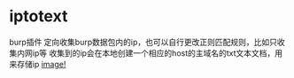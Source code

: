 # iptotext

burp插件
定向收集burp数据包内的ip，也可以自行更改正则匹配规则，比如只收集内网ip等
收集到的ip会在本地创建一个相应的host的主域名的txt文本文档，用来存储ip
[image!](https://github.com/f0ng/iptotext/blob/master/1.png)
